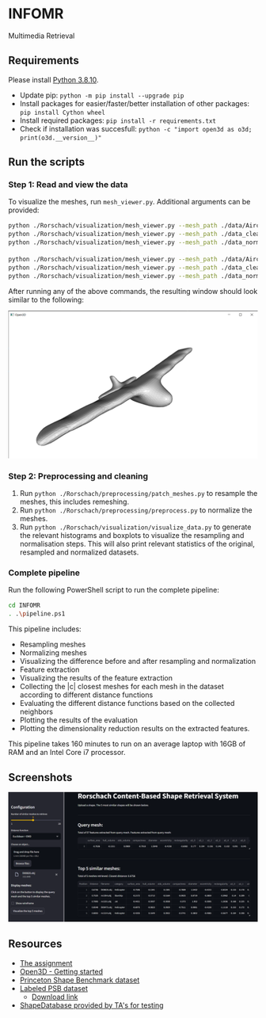 # INFOMR

Multimedia Retrieval

## Requirements

Please install [Python 3.8.10](https://www.python.org/downloads/release/python-3810/).

- Update pip: `python -m pip install --upgrade pip`
- Install packages for easier/faster/better installation of other packages: `pip install Cython wheel`
- Install required packages: `pip install -r requirements.txt`
- Check if installation was succesfull: `python -c "import open3d as o3d; print(o3d.__version__)"`

## Run the scripts

### Step 1: Read and view the data

To visualize the meshes, run `mesh_viewer.py`. Additional arguments can be provided:

```bash
python ./Rorschach/visualization/mesh_viewer.py --mesh_path ./data/AircraftBuoyant/m1337.obj --visualization_method shade
python ./Rorschach/visualization/mesh_viewer.py --mesh_path ./data_cleaned_/AircraftBuoyant/m1337.obj --visualization_method shade
python ./Rorschach/visualization/mesh_viewer.py --mesh_path ./data_normalized/AircraftBuoyant/m1337.obj --visualization_method shade

python ./Rorschach/visualization/mesh_viewer.py --mesh_path ./data/AircraftBuoyant/m1337.obj --visualization_method wired
python ./Rorschach/visualization/mesh_viewer.py --mesh_path ./data_cleaned_/AircraftBuoyant/m1337.obj --visualization_method wired
python ./Rorschach/visualization/mesh_viewer.py --mesh_path ./data_normalized/AircraftBuoyant/m1337.obj --visualization_method wired
```

After running any of the above commands, the resulting window should look similar to the following:

![A screenshot of a visualization in step 1](figures/step1/airplane_shade.png)

### Step 2: Preprocessing and cleaning

1. Run `python ./Rorschach/preprocessing/patch_meshes.py` to resample the meshes, this includes remeshing.
2. Run `python ./Rorschach/preprocessing/preprocess.py` to normalize the meshes.
3. Run `python ./Rorschach/visualization/visualize_data.py` to generate the relevant histograms and boxplots to visualize the resampling and normalisation steps. This will also print relevant statistics of the original, resampled and normalized datasets.

### Complete pipeline

Run the following PowerShell script to run the complete pipeline:

```bash
cd INFOMR
. .\pipeline.ps1
```

This pipeline includes:

- Resampling meshes
- Normalizing meshes
- Visualizing the difference before and after resampling and normalization
- Feature extraction
- Visualizing the results of the feature extraction
- Collecting the |c| closest meshes for each mesh in the dataset according to different distance functions
- Evaluating the different distance functions based on the collected neighbors
- Plotting the results of the evaluation
- Plotting the dimensionality reduction results on the extracted features.

This pipeline takes 160 minutes to run on an average laptop with 16GB of RAM and an Intel Core i7 processor.

## Screenshots

![A screenshot of the front-end](figures/step4/frontend.png)

## Resources

- [The assignment](https://webspace.science.uu.nl/~telea001/MR/Assignment)
- [Open3D - Getting started](open3d.org/docs/release/getting_started.html)
- [Princeton Shape Benchmark dataset](https://shape.cs.princeton.edu/benchmark/)
- [Labeled PSB dataset](https://people.cs.umass.edu/~kalo/papers/LabelMeshes/)
  - [Download link](https://people.cs.umass.edu/~kalo/papers/LabelMeshes/labeledDb.7z)
- [ShapeDatabase provided by TA's for testing](https://github.com/MaxRee94/ShapeDatabase_INFOMR)

